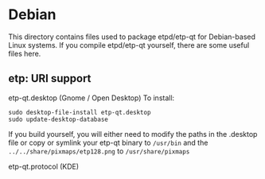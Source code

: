 
Debian
====================
This directory contains files used to package etpd/etp-qt
for Debian-based Linux systems. If you compile etpd/etp-qt yourself, there are some useful files here.

## etp: URI support ##


etp-qt.desktop  (Gnome / Open Desktop)
To install:

	sudo desktop-file-install etp-qt.desktop
	sudo update-desktop-database

If you build yourself, you will either need to modify the paths in
the .desktop file or copy or symlink your etp-qt binary to `/usr/bin`
and the `../../share/pixmaps/etp128.png` to `/usr/share/pixmaps`

etp-qt.protocol (KDE)

